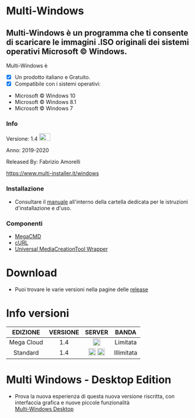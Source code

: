 # Multi-Windows
## Multi-Windows è un programma che ti consente di scaricare le immagini .ISO originali dei sistemi operativi Microsoft © Windows.

Multi-Windows è 

- [x] Un prodotto italiano e Gratuito.
- [x] Compatibile con i sistemi operativi:
- Microsoft © Windows 10
- Microsoft © Windows 8.1
- Microsoft © Windows 7

### Info

Versione: 1.4 <img src="https://multi-installer.it/img/new.gif" width="30" height="20">

Anno: 2019-2020

Released By: Fabrizio Amorelli

https://www.multi-installer.it/windows

### Installazione
- Consultare il [manuale](manuali/Multi-Windows.pdf) all'interno della cartella dedicata per le istruzioni d'installazione e d'uso.

### Componenti
- [MegaCMD](https://mega.nz/cmd)
- [cURL](https://curl.haxx.se)
- [Universal MediaCreationTool Wrapper](https://git.io/MediaCreationTool.bat)

# Download
- Puoi trovare le varie versioni nella pagine delle <a href="https://github.com/Fabrizio04/Multi-Windows/releases/">release</a>

# Info versioni

| EDIZIONE | VERSIONE | SERVER | BANDA |
|:-------:|:-------:|:-------:|:-------:|
| Mega Cloud | 1.4 | <img src="https://www.multi-installer.it/windows/ico/Mega.png" title="Mega Cloud" width="20" height="20" > | Limitata |
| Standard | 1.4 | <img src="https://www.multi-installer.it/windows/ico/Windows.png" title="Official Microsoft" width="20" height="20" > <img src="https://www.multi-installer.it/windows/ico/Multi.png" title="Multi Server" width="20" height="20" > | Illimitata |

# Multi Windows - Desktop Edition
- Prova la nuova esperienza di questa nuova versione riscritta, con interfaccia grafica e nuove piccole funzionalità<br>
[Multi-Windows Desktop](https://github.com/Fabrizio04/Multi-Windows-Desktop/)
